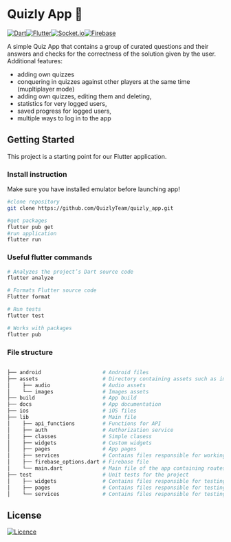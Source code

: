 # Quizly App 📱


[![Dart](https://img.shields.io/static/v1?style=for-the-badge&message=Dart&color=0175C2&logo=Dart&logoColor=FFFFFF&label=)](https://dart.dev/)[![Flutter](https://img.shields.io/badge/Flutter-%2302569B.svg?style=for-the-badge&logo=Flutter&logoColor=white)](https://flutter.dev/)[![Socket.io](https://img.shields.io/badge/Socket.io-black?style=for-the-badge&logo=socket.io&badgeColor=010101)](https://pub.dev/packages/socket_io_client)[![Firebase](https://img.shields.io/badge/firebase-%23039BE5.svg?style=for-the-badge&logo=firebase)](https://firebase.google.com/) 

A simple Quiz App that contains a group of curated questions and their answers and checks for the correctness of the solution given by the user.
Additional features:
* adding own quizzes
* conquering in quizzes against other players at the same time (mupltiplayer mode)
* adding own quizzes, editing them and deleting,
* statistics for very logged users,
* saved progress for logged users,
* multiple ways to log in to the app


## Getting Started

This project is a starting point for our Flutter application.

### Install instruction
Make sure you have installed emulator before launching app!
```bash
#clone repository
git clone https://github.com/QuizlyTeam/quizly_app.git

#get packages
flutter pub get
#run application
flutter run


````

### Useful flutter commands

```bash
# Analyzes the project’s Dart source code
flutter analyze
```

```bash
# Formats Flutter source code
Flutter format
```

```bash
# Run tests
flutter test
```

```bash
# Works with packages
flutter pub 
```



### File structure

```bash

├── android                    # Android files
├── assets                     # Directory containing assets such as images, audio
│    ├── audio                 # Audio assets
│    └── images                # Images assets
├── build                      # App build
├── docs                       # App documentation
├── ios                        # iOS files
├── lib                        # Main file
│    ├── api_functions         # Functions for API
│    ├── auth                  # Authorization service
│    ├── classes               # Simple clasess
│    ├── widgets               # Custom widgets
│    ├── pages                 # App pages
│    ├── services              # Contains files responsible for working to external APIs, database, etc. 
│    ├── firebase_options.dart # Firebase file
│    └── main.dart             # Main file of the app containing routes for pages - ADD ONLY ROUTES !!!
├── test                       # Unit tests for the project
│    ├── widgets               # Contains files responsible for testing custom widgets  
│    ├── pages                 # Contains files responsible for testing app pages 
│    └── services              # Contains files responsible for testing services 
```
## License
[![Licence](https://img.shields.io/github/license/QuizlyTeam/quizly_app?style=for-the-badge)](./LICENSE)


